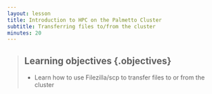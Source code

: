 ```yaml
---
layout: lesson
title: Introduction to HPC on the Palmetto Cluster
subtitle: Transferring files to/from the cluster
minutes: 20
---
```


> ## Learning objectives {.objectives}
> * Learn how to use Filezilla/scp to transfer files
    to or from the cluster

